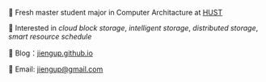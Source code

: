 🏫 Fresh master student major in Computer Architacture at [HUST](https://www.hust.edu.cn)

🤔 Interested in *cloud block storage*, *intelligent storage*, *distributed storage*, *smart resource schedule*

📑 Blog：[jiengup.github.io](http://jiengup.github.io)

📮 Email: [jiengup@gmail.com](mailto:jiengup@gmail.com)
